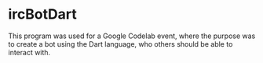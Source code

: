 # ircBotDart
This program was used for a Google Codelab event, where the purpose was to create a bot using the Dart language, who others should be able to interact with.
